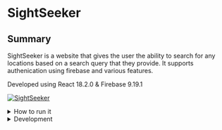 # SightSeeker
## Summary
SightSeeker is a website that gives the user the ability to search for any locations based on a search query that they provide. It supports authenication using firebase and various features.  

Developed using React 18.2.0 & Firebase 9.19.1

[![SightSeeker](https://img.youtube.com/vi/SUXdPOKa258/0.jpg)](https://www.youtube.com/watch?v=SUXdPOKa258)
<details>
  <summary> How to run it </summary>
  
  1. Download all the relevant packages from the package.json file
  2. Create your Firebase & Google Places API keys
  3. In Firebase, use Firestore and create a collection called users
  4. In firebase.tsx, replace the API configurations with your API configurations
  5. In SearchResults.tsx and TouristAttractions.tsx, replace the API key with your Google Places API key
  6. Run ```npm run dev```

</details>

<details>
  <summary> Development </summary>
  <ul>
    <details>
      <summary> Initial Plans </summary>
      The design of SightSeeker was kept simple to serve the purpose of the website efficiently. Initial plans included the usage of the ChatGPT & news API to add more functionality and feature to the website, but we didn't get to it. Other initial plans included the Google Places Nearby Search API, but was ultimately replaced by the Text Search to add more flexibility to the search.
      This project is designed only to operate on local host.
    </details>
    <details>
      <summary> Backend </summary>
      SightSeeker uses Firebase as its backend. It uses Firebase Authenication for sign up, log in, and log out and uses Firestore to store a database of favorite locations for each user. When a user clicks the "Add to favorite" button for a location, firebase stores the name and address in the user's database when they are logged in. 
    </details>
    <details>
      <summary> Search & API </summary>
      The search is very generalized and will return any location related to the search query. For best results, using a specific search query is ideal to produce the best results. When a user enters a search query in the search bar and submits it, SightSeeker grabs that search query and calls the Google Places Text Search API on it. The return is an array of locations based on the given search query. For most location, there exists a photo reference ID associated with it and SightSeeker uses the photo reference ID to call the Google Places Photo API to generate and display a photo. The result is a list of locations in a top-down fashion each with a name, address, rating, photo, and a "Add to favorite" button. The user can filter these locations by rating using the slider on the right. 
    </details>
  </ul>
</details>
